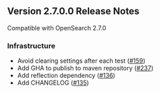 ## Version 2.7.0.0 Release Notes

Compatible with OpenSearch 2.7.0

### Infrastructure

* Avoid clearing settings after each test ([#159](https://github.com/opensearch-project/neural-search/pull/159))
* Add GHA to publish to maven repository ([#237](https://github.com/opensearch-project/neural-search/pull/130))
* Add reflection dependency ([#136](https://github.com/opensearch-project/neural-search/pull/136))
* Add CHANGELOG ([#135](https://github.com/opensearch-project/neural-search/pull/135))
